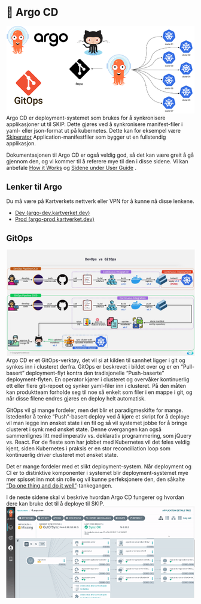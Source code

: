 # 🚀 Argo CD

![ArgoCD](images/554762281.png)
Argo CD er deployment-systemet som brukes for å synkronisere applikasjoner ut til SKIP. Dette gjøres ved å synkronisere manifest-filer i yaml- eller json-format ut på kubernetes. Dette kan for eksempel være [Skiperator](https://github.com/kartverket/skiperator) Application-manifestfiler som bygger ut en fullstendig applikasjon.

Dokumentasjonen til Argo CD er også veldig god, så det kan være greit å gå gjennom den, og vi kommer til å referere mye til den i disse sidene. Vi kan anbefale [How it Works](https://argo-cd.readthedocs.io/en/stable/#how-it-works) og [Sidene under User Guide](https://argo-cd.readthedocs.io/en/stable/user-guide/application_sources/) .

## Lenker til Argo

Du må være på Kartverkets nettverk eller VPN for å kunne nå disse lenkene.

- [Dev (argo-dev.kartverket.dev)](https://argo-dev.kartverket.dev/)
- [Prod (argo-prod.kartverket.dev)](https://argo-prod.kartverket.dev/)

## GitOps

![GitOps](images/554827828.png)
Argo CD er et GitOps-verktøy, det vil si at kilden til sannhet ligger i git og synkes inn i clusteret derfra. GitOps er beskrevet i bildet over og er en “Pull-basert” deployment-flyt kontra den tradisjonelle “Push-baserte” deployment-flyten. En operator kjører i clusteret og overvåker kontinuerlig ett eller flere git-repoet og synker yaml-filer inn i clusteret. På den måten kan produktteam forholde seg til noe så enkelt som filer i en mappe i git, og når disse filene endres gjøres en deploy helt automatisk.

GitOps vil gi mange fordeler, men det blir et paradigmeskifte for mange. Istedenfor å tenke “Push”-basert deploy ved å kjøre et skript for å deploye vil man legge inn ønsket state i en fil og så vil systemet jobbe for å bringe clusteret i synk med ønsket state. Denne overgangen kan også sammenlignes litt med imperativ vs. deklarativ programmering, som jQuery vs. React. For de fleste som har jobbet med Kubernetes vil det føles veldig kjent, siden Kubernetes i praksis er en stor reconciliation loop som kontinuerlig driver clusteret mot ønsket state.

Det er mange fordeler med et slikt deployment-system. Når deployment og CI er to distinktive komponenter i systemet blir deployment-systemet mye mer spisset inn mot sin rolle og vil kunne perfeksjonere den, den såkalte [“Do one thing and do it well”](https://hackaday.com/2018/09/10/doing-one-thing-well-the-unix-philosophy/)-tankegangen.

I de neste sidene skal vi beskrive hvordan Argo CD fungerer og hvordan dere kan bruke det til å deploye til SKIP.
![ArgoCD gif](images/553680924.gif)
